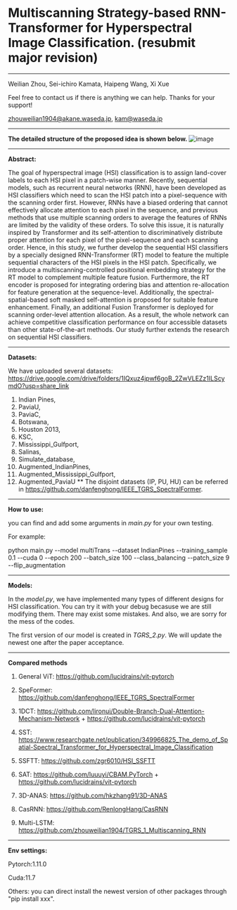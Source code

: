 # Multiscanning Strategy-based RNN-Transformer for Hyperspectral Image Classification. (resubmit major revision)

--------------------------------
Weilian Zhou, Sei-ichiro Kamata, Haipeng Wang, Xi Xue

Feel free to contact us if there is anything we can help. Thanks for your support!

zhouweilian1904@akane.waseda.jp, kam@waseda.jp

--------------------------------
**The detailed structure of the proposed idea is shown below.**
![image](https://github.com/zhouweilian1904/TGRS_2_Multiscanning_Trans/blob/main/conceptual%20idea.png)

--------------------------------
**Abstract:**

The goal of hyperspectral image (HSI) classification is to assign land-cover labels to each HSI pixel in a patch-wise manner. Recently, sequential models, such as recurrent neural networks (RNN), have been developed as HSI classifiers which need to scan the HSI patch into a pixel-sequence with the scanning order first. However, RNNs have a biased ordering that cannot effectively allocate attention to each pixel in the sequence, and previous methods that use multiple scanning orders to average the features of RNNs are limited by the validity of these orders. To solve this issue, it is naturally inspired by Transformer and its self-attention to discriminatively distribute proper attention for each pixel of the pixel-sequence and each scanning order. Hence, in this study, we further develop the sequential HSI classifiers by a specially designed RNN-Transformer (RT) model to feature the multiple sequential characters of the HSI pixels in the HSI patch. Specifically, we introduce a multiscanning-controlled positional embedding strategy for the RT model to complement multiple feature fusion. Furthermore, the RT encoder is proposed for integrating ordering bias and attention re-allocation for feature generation at the sequence-level. Additionally, the spectral-spatial-based soft masked self-attention is proposed for suitable feature enhancement. Finally, an additional Fusion Transformer is deployed for scanning order-level attention allocation. As a result, the whole network can achieve competitive classification performance on four accessible datasets than other state-of-the-art methods. Our study further extends the research on sequential HSI classifiers.

--------------------------------
**Datasets:**

We have uploaded several datasets: https://drive.google.com/drive/folders/1IQxuz4jpwf6goB_2ZwVLEZz1ILScymdO?usp=share_link
1. Indian Pines, 
2. PaviaU, 
3. PaviaC, 
4. Botswana, 
5. Houston 2013, 
6. KSC, 
7. Mississippi_Gulfport, 
8. Salinas, 
9. Simulate_database, 
10. Augmented_IndianPines, 
11. Augmented_Mississippi_Gulfport, 
12. Augmented_PaviaU
** The disjoint datasets (IP, PU, HU) can be referred in https://github.com/danfenghong/IEEE_TGRS_SpectralFormer.

--------------------------------
**How to use:**

you can find and add some arguments in *main.py* for your own testing.

For example:

python main.py --model multiTrans  --dataset IndianPines --training_sample 0.1 --cuda 0 --epoch 200 --batch_size 100 --class_balancing --patch_size 9 --flip_augmentation

--------------------------------
**Models:**

In the *model.py*, we have implemented many types of different designs for HSI classification. You can try it with your debug becasuse we are still modifying them. There may exist some mistakes. And also, we are sorry for the mess of the codes.

The first version of our model is created in *TGRS_2.py*. We will update the newest one after the paper acceptance.

--------------------------------
**Compared methods**
1. General ViT: https://github.com/lucidrains/vit-pytorch

2. SpeFormer: https://github.com/danfenghong/IEEE_TGRS_SpectralFormer

3. 1DCT: https://github.com/lironui/Double-Branch-Dual-Attention-Mechanism-Network + https://github.com/lucidrains/vit-pytorch

4. SST: https://www.researchgate.net/publication/349966825_The_demo_of_Spatial-Spectral_Transformer_for_Hyperspectral_Image_Classification

5. SSFTT: https://github.com/zgr6010/HSI_SSFTT

6. SAT: https://github.com/luuuyi/CBAM.PyTorch  +  https://github.com/lucidrains/vit-pytorch

7. 3D-ANAS: https://github.com/hkzhang91/3D-ANAS

8. CasRNN: https://github.com/RenlongHang/CasRNN

9. Multi-LSTM: https://github.com/zhouweilian1904/TGRS_1_Multiscanning_RNN



--------------------------------
**Env settings:**

Pytorch:1.11.0

Cuda:11.7

Others: you can direct install the newest version of other packages through "pip install xxx".






